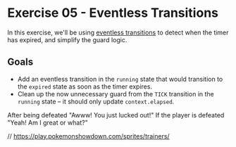 # Exercise 05 - Eventless Transitions

In this exercise, we'll be using [eventless transitions](https://xstate.js.org/docs/guides/transitions.html#eventless-always-transitions) to detect when the timer has expired, and simplify the guard logic.

## Goals

- Add an eventless transition in the `running` state that would transition to the `expired` state as soon as the timer expires.
- Clean up the now unnecessary guard from the `TICK` transition in the `running` state – it should only update `context.elapsed`.



After being defeated
"Awww! You just lucked out!"
If the player is defeated
"Yeah! Am I great or what?"

  // https://play.pokemonshowdown.com/sprites/trainers/